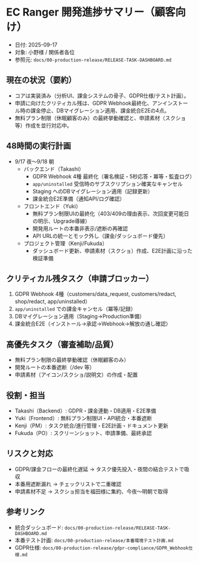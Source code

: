 # EC Ranger 開発進捗サマリー（顧客向け）

- 日付: 2025-09-17
- 対象: 小野様 / 関係者各位
- 参照元: `docs/00-production-release/RELEASE-TASK-DASHBOARD.md`

## 現在の状況（要約）
- コアは実装済み（分析UI、課金システムの骨子、GDPR仕様/テスト計画）。
- 申請に向けたクリティカル残は、GDPR Webhook最終化、アンインストール時の課金停止、DBマイグレーション適用、課金統合E2Eの4点。
- 無料プラン制限（休眠顧客のみ）の最終挙動確認と、申請素材（スクショ等）作成を並行対応中。

## 48時間の実行計画
- 9/17 夜〜9/18 朝
  - バックエンド（Takashi）
    - GDPR Webhook 4種 最終化（署名検証・5秒応答・冪等・監査ログ）
    - `app/uninstalled` 受信時のサブスクリプション確実なキャンセル
    - Staging へのDBマイグレーション適用（記録更新）
    - 課金統合E2E準備（通知API/ログ確認）
  - フロントエンド（Yuki）
    - 無料プラン制限UIの最終化（403/409の理由表示、次回変更可能日の明示、Upgrade導線）
    - 開発用ルートの本番非表示/遮断の再確認
    - API URLの統一とモック外し（課金/ダッシュボード優先）
  - プロジェクト管理（Kenji/Fukuda）
    - ダッシュボード更新、申請素材（スクショ）作成、E2E計画に沿った検証準備

## クリティカル残タスク（申請ブロッカー）
1) GDPR Webhook 4種（customers/data_request, customers/redact, shop/redact, app/uninstalled）
2) `app/uninstalled` での課金キャンセル（冪等/記録）
3) DBマイグレーション適用（Staging→Production準備）
4) 課金統合E2E（インストール→承認→Webhook→解放の通し確認）

## 高優先タスク（審査補助/品質）
- 無料プラン制限の最終挙動確認（休眠顧客のみ）
- 開発ルートの本番遮断（/dev 等）
- 申請素材（アイコン/スクショ/説明文）の作成・配置

## 役割・担当
- Takashi（Backend）: GDPR・課金連動・DB適用・E2E準備
- Yuki（Frontend）: 無料プラン制限UI・API統合・本番遮断
- Kenji（PM）: タスク統合/進行管理・E2E計画・ドキュメント更新
- Fukuda（PO）: スクリーンショット、申請準備、最終承認

## リスクと対応
- GDPR/課金フローの最終化遅延 → タスク優先投入・夜間の結合テストで吸収
- 本番用遮断漏れ → チェックリストで二重確認
- 申請素材不足 → スクショ担当を福田様に集約、今夜〜明朝で取得

## 参考リンク
- 統合ダッシュボード: `docs/00-production-release/RELEASE-TASK-DASHBOARD.md`
- 本番テスト計画: `docs/00-production-release/本番環境テスト計画.md`
- GDPR仕様: `docs/00-production-release/gdpr-compliance/GDPR_Webhook仕様.md`
